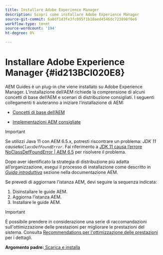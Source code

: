 ```yaml
---
title: Installare Adobe Experience Manager
description: Scopri come installare Adobe Experience Manager
source-git-commit: 6a8df1d3fe3fc095f1b18aed4546dc723898f0e6
workflow-type: tm+mt
source-wordcount: '194'
ht-degree: 0%

---
```



# Installare Adobe Experience Manager {#id213BCI020E8}

AEM Guides è un plug-in che viene installato su Adobe Experience Manager. L’installazione dell’AEM richiede la comprensione di alcuni concetti di base dell’AEM e scenari di distribuzione consigliati. I seguenti collegamenti ti aiuteranno a iniziare l’installazione di AEM:

- [Concetti di base dell’AEM](https://helpx.adobe.com/experience-manager/6-5/sites/deploying/using/deploy.html#BasicConcepts)

- [Implementazioni AEM consigliate](https://helpx.adobe.com/experience-manager/6-5/sites/deploying/using/recommended-deploys.html)


>[!IMPORTANT]
>
> Se utilizzi Java 11 con AEM 6.5.x, potresti riscontrare un problema: *JDK 11 cause`NoClassDefFoundError`*. Fai riferimento a [JDK 11 causa l’errore NoClassDefFoundError \| AEM 6.5](https://helpx.adobe.com/experience-manager/kb/jdk-11-causes-noclassdeffounderror---aem-6-5.html) per risolvere il problema.

Dopo aver identificato la strategia di distribuzione più adatta all’organizzazione, esegui il processo di installazione come descritto in *[Guida introduttiva](https://helpx.adobe.com/experience-manager/6-5/sites/deploying/using/deploy.html#GettingStarted)* sezione nella documentazione AEM.

Se prevedi di aggiornare l’istanza AEM, devi seguire la sequenza indicata:

1. Disinstallare le guide AEM.
1. Aggiorna l’istanza AEM.
1. Installare le guide AEM.

>[!IMPORTANT]
>
> È possibile prendere in considerazione una serie di raccomandazioni sull&#39;ottimizzazione delle prestazioni per migliorare le prestazioni del sistema. Consulta [Recommendations per l&#39;ottimizzazione delle prestazioni](download-install-recommend-perf-optimiz.md#) per i dettagli.

**Argomento padre:**[ Scarica e installa](download-install.md)

